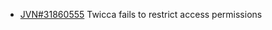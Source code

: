 
- [JVN\#31860555](https://jvn.jp/en/jp/JVN31860555/) Twicca fails to
  restrict access permissions

